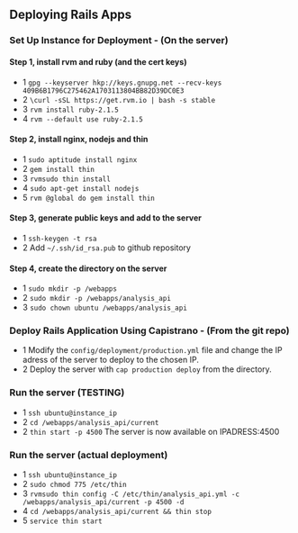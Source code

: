 ## Deploying Rails Apps
### Set Up Instance for Deployment - (On the server)
#### Step 1, install rvm and ruby (and the cert keys)
- 1 `gpg --keyserver hkp://keys.gnupg.net --recv-keys 409B6B1796C275462A1703113804BB82D39DC0E3`
- 2 `\curl -sSL https://get.rvm.io | bash -s stable`
- 3 `rvm install ruby-2.1.5`
- 4 `rvm --default use ruby-2.1.5`

#### Step 2, install nginx, nodejs and thin
- 1 `sudo aptitude install nginx`
- 2 `gem install thin`
- 3 `rvmsudo thin install`
- 4 `sudo apt-get install nodejs`
- 5 `rvm @global do gem install thin`

#### Step 3, generate public keys and add to the server
- 1 `ssh-keygen -t rsa `
- 2 Add `~/.ssh/id_rsa.pub` to github repository

#### Step 4, create the directory on the server
- 1 `sudo mkdir -p /webapps`
- 2 `sudo mkdir -p /webapps/analysis_api`
- 3 `sudo chown ubuntu /webapps/analysis_api`

### Deploy Rails Application Using Capistrano - (From the git repo)
- 1 Modify the `config/deployment/production.yml` file and change the IP adress of the server to deploy to the chosen IP.
- 2 Deploy the server with `cap production deploy` from the directory.

### Run the server (TESTING)
- 1 `ssh ubuntu@instance_ip`
- 2 `cd /webapps/analysis_api/current`
- 2 `thin start -p 4500`
The server is now available on IPADRESS:4500

### Run the server (actual deployment)
- 1 `ssh ubuntu@instance_ip`
- 2 `sudo chmod 775 /etc/thin`
- 3 `rvmsudo thin config -C /etc/thin/analysis_api.yml -c /webapps/analysis_api/current -p 4500 -d`
- 4 `cd /webapps/analysis_api/current && thin stop`
- 5 `service thin start`

<!-- ### Setup nginx and three server instances
- 1 `rvmsudo thin config -C /etc/thin/analysis_api.yml -c /webapps/analysis_api/current/ --servers 3 -e production`
- 2  -->